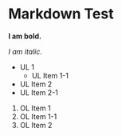# Markdown Test

**I am bold.**

_I am italic._

* UL 1
  * UL Item 1-1
* UL Item 2
 * UL Item 2-1

1. OL Item 1
 1. OL Item 1-1
2. OL Item 2
